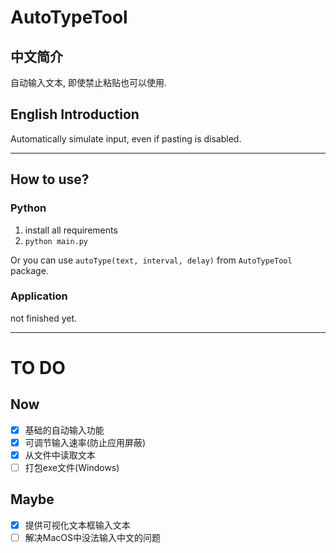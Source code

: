 # AutoTypeTool

## 中文简介

自动输入文本, 即使禁止粘贴也可以使用. 

## English Introduction

Automatically simulate input, even if pasting is disabled.

---

## How to use?

### Python

1. install all requirements
2. `python main.py`

Or you can use `autoType(text, interval, delay)` from `AutoTypeTool` package. 

### Application

not finished yet.

---

# TO DO

## Now

- [x] 基础的自动输入功能
- [x] 可调节输入速率(防止应用屏蔽)
- [x] 从文件中读取文本
- [ ] 打包exe文件(Windows)

## Maybe

- [x] 提供可视化文本框输入文本
- [ ] 解决MacOS中没法输入中文的问题